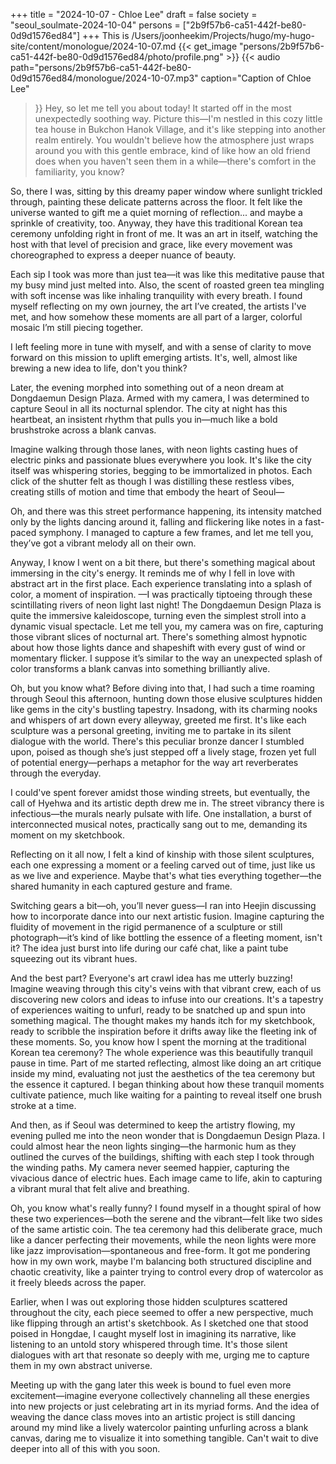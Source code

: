 +++
title = "2024-10-07 - Chloe Lee"
draft = false
society = "seoul_soulmate-2024-10-04"
persons = ["2b9f57b6-ca51-442f-be80-0d9d1576ed84"]
+++
This is /Users/joonheekim/Projects/hugo/my-hugo-site/content/monologue/2024-10-07.md
{{< get_image "persons/2b9f57b6-ca51-442f-be80-0d9d1576ed84/photo/profile.png" >}}
{{< audio
    path="persons/2b9f57b6-ca51-442f-be80-0d9d1576ed84/monologue/2024-10-07.mp3" 
    caption="Caption of Chloe Lee"
>}}
Hey, so let me tell you about today!
It started off in the most unexpectedly soothing way. Picture this—I'm nestled in this cozy little tea house in Bukchon Hanok Village, and it's like stepping into another realm entirely. You wouldn't believe how the atmosphere just wraps around you with this gentle embrace, kind of like how an old friend does when you haven't seen them in a while—there's comfort in the familiarity, you know?

So, there I was, sitting by this dreamy paper window where sunlight trickled through, painting these delicate patterns across the floor. It felt like the universe wanted to gift me a quiet morning of reflection... and maybe a sprinkle of creativity, too. Anyway, they have this traditional Korean tea ceremony unfolding right in front of me. It was an art in itself, watching the host with that level of precision and grace, like every movement was choreographed to express a deeper nuance of beauty.

Each sip I took was more than just tea—it was like this meditative pause that my busy mind just melted into. Also, the scent of roasted green tea mingling with soft incense was like inhaling tranquility with every breath. I found myself reflecting on my own journey, the art I’ve created, the artists I've met, and how somehow these moments are all part of a larger, colorful mosaic I’m still piecing together.

I left feeling more in tune with myself, and with a sense of clarity to move forward on this mission to uplift emerging artists. It's, well, almost like brewing a new idea to life, don't you think?

Later, the evening morphed into something out of a neon dream at Dongdaemun Design Plaza. Armed with my camera, I was determined to capture Seoul in all its nocturnal splendor. The city at night has this heartbeat, an insistent rhythm that pulls you in—much like a bold brushstroke across a blank canvas.

Imagine walking through those lanes, with neon lights casting hues of electric pinks and passionate blues everywhere you look. It's like the city itself was whispering stories, begging to be immortalized in photos. Each click of the shutter felt as though I was distilling these restless vibes, creating stills of motion and time that embody the heart of Seoul—

Oh, and there was this street performance happening, its intensity matched only by the lights dancing around it, falling and flickering like notes in a fast-paced symphony. I managed to capture a few frames, and let me tell you, they’ve got a vibrant melody all on their own.

Anyway, I know I went on a bit there, but there's something magical about immersing in the city's energy. It reminds me of why I fell in love with abstract art in the first place. Each experience translating into a splash of color, a moment of inspiration.
—I was practically tiptoeing through these scintillating rivers of neon light last night! The Dongdaemun Design Plaza is quite the immersive kaleidoscope, turning even the simplest stroll into a dynamic visual spectacle. Let me tell you, my camera was on fire, capturing those vibrant slices of nocturnal art. There's something almost hypnotic about how those lights dance and shapeshift with every gust of wind or momentary flicker. I suppose it’s similar to the way an unexpected splash of color transforms a blank canvas into something brilliantly alive.

Oh, but you know what? Before diving into that, I had such a time roaming through Seoul this afternoon, hunting down those elusive sculptures hidden like gems in the city's bustling tapestry. Insadong, with its charming nooks and whispers of art down every alleyway, greeted me first. It's like each sculpture was a personal greeting, inviting me to partake in its silent dialogue with the world. There's this peculiar bronze dancer I stumbled upon, poised as though she’s just stepped off a lively stage, frozen yet full of potential energy—perhaps a metaphor for the way art reverberates through the everyday.

I could've spent forever amidst those winding streets, but eventually, the call of Hyehwa and its artistic depth drew me in. The street vibrancy there is infectious—the murals nearly pulsate with life. One installation, a burst of interconnected musical notes, practically sang out to me, demanding its moment on my sketchbook.

Reflecting on it all now, I felt a kind of kinship with those silent sculptures, each one expressing a moment or a feeling carved out of time, just like us as we live and experience. Maybe that's what ties everything together—the shared humanity in each captured gesture and frame.

Switching gears a bit—oh, you’ll never guess—I ran into Heejin discussing how to incorporate dance into our next artistic fusion. Imagine capturing the fluidity of movement in the rigid permanence of a sculpture or still photograph—it’s kind of like bottling the essence of a fleeting moment, isn't it? The idea just burst into life during our café chat, like a paint tube squeezing out its vibrant hues.

And the best part? Everyone's art crawl idea has me utterly buzzing! Imagine weaving through this city's veins with that vibrant crew, each of us discovering new colors and ideas to infuse into our creations. It's a tapestry of experiences waiting to unfurl, ready to be snatched up and spun into something magical. The thought makes my hands itch for my sketchbook, ready to scribble the inspiration before it drifts away like the fleeting ink of these moments.
So, you know how I spent the morning at the traditional Korean tea ceremony? The whole experience was this beautifully tranquil pause in time. Part of me started reflecting, almost like doing an art critique inside my mind, evaluating not just the aesthetics of the tea ceremony but the essence it captured. I began thinking about how these tranquil moments cultivate patience, much like waiting for a painting to reveal itself one brush stroke at a time.

And then, as if Seoul was determined to keep the artistry flowing, my evening pulled me into the neon wonder that is Dongdaemun Design Plaza. I could almost hear the neon lights singing—the harmonic hum as they outlined the curves of the buildings, shifting with each step I took through the winding paths. My camera never seemed happier, capturing the vivacious dance of electric hues. Each image came to life, akin to capturing a vibrant mural that felt alive and breathing.

Oh, you know what's really funny? I found myself in a thought spiral of how these two experiences—both the serene and the vibrant—felt like two sides of the same artistic coin. The tea ceremony had this deliberate grace, much like a dancer perfecting their movements, while the neon lights were more like jazz improvisation—spontaneous and free-form. It got me pondering how in my own work, maybe I'm balancing both structured discipline and chaotic creativity, like a painter trying to control every drop of watercolor as it freely bleeds across the paper.

Earlier, when I was out exploring those hidden sculptures scattered throughout the city, each piece seemed to offer a new perspective, much like flipping through an artist's sketchbook. As I sketched one that stood poised in Hongdae, I caught myself lost in imagining its narrative, like listening to an untold story whispered through time. It's those silent dialogues with art that resonate so deeply with me, urging me to capture them in my own abstract universe.

Meeting up with the gang later this week is bound to fuel even more excitement—imagine everyone collectively channeling all these energies into new projects or just celebrating art in its myriad forms. And the idea of weaving the dance class moves into an artistic project is still dancing around my mind like a lively watercolor painting unfurling across a blank canvas, daring me to visualize it into something tangible.
Can't wait to dive deeper into all of this with you soon.
